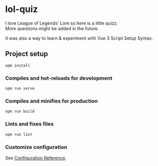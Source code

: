 # lol-quiz

I love League of Legends' Lore so here is a little quizz.  
More questions might be added in the future.  
  
It was also a way to learn & experiment with Vue 3 Script Setup Syntax. 

## Project setup
```
npm install
```

### Compiles and hot-reloads for development
```
npm run serve
```

### Compiles and minifies for production
```
npm run build
```

### Lints and fixes files
```
npm run lint
```

### Customize configuration
See [Configuration Reference](https://cli.vuejs.org/config/).

